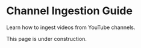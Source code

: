 # Channel Ingestion Guide

Learn how to ingest videos from YouTube channels.

This page is under construction.